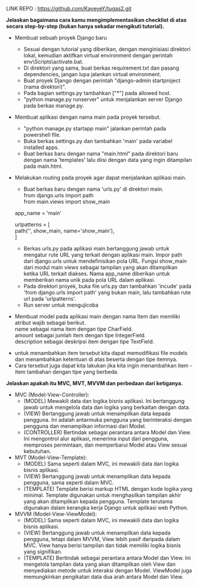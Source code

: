 
LINK REPO : https://github.com/KayeyeY/tugas2.git

**Jelaskan bagaimana cara kamu mengimplementasikan checklist di atas secara step-by-step (bukan hanya sekadar mengikuti tutorial).**
- Membuat sebuah proyek Django baru
    * Sesuai dengan tutorial yang diberikan, dengan menginisiasi direktori lokal, kemudian aktifkan virtual environment dengan perintah env\Scripts\activate.bat.
    * Di direktori yang sama, buat berkas requirement.txt dan pasang dependencies, jangan lupa jalankan virtual environment.
    * Buat proyek Django dengan perintah "django-admin startproject (nama direktori)".
    * Pada bagian settings.py tambahkan ["*"] pada allowed host.
    * "python manage.py runserver" untuk menjalankan server Django pada berkas manage.py.

- Membuat aplikasi dengan nama main pada proyek tersebut.
    * "python manage.py startapp main" jalankan perintah pada powershell file.
    * Buka berkas settings.py dan tambahkan 'main' pada variabel installed apps.
    * Buat berkas baru dengan nama "main.html" pada direktori baru dengan nama 'templates' lalu diisi dengan data yang ingin ditampilan pada main.html.

- Melakukan routing pada proyek agar dapat menjalankan aplikasi main.
    * Buat berkas baru dengan nama 'urls.py' di direktori main.   
    from django.urls import path  
    from main.views import show_main  

    app_name = 'main'  

    urlpatterns = [  
        path('', show_main, name='show_main'),  
    ]  
    * Berkas urls.py pada aplikasi main bertanggung jawab untuk mengatur rute URL yang terkait dengan aplikasi main. Impor path dari django.urls untuk mendefinisikan pola URL. Fungsi show_main dari modul main views sebagai tampilan yang akan ditampilkan ketika URL terkait diakses. Nama app_name diberikan untuk memberikan nama unik pada pola URL dalam aplikasi.  
    * Pada direktori proyek, buka file urls.py dan tambahkan 'incude' pada 'from django.urls import path' yang bukan main, lalu tambahkan rute url pada 'urlpatterns'.
    * Run server untuk mengujicoba
- Membuat model pada aplikasi main dengan nama Item dan memiliki atribut wajib sebagai berikut.  
name sebagai nama item dengan tipe CharField.  
amount sebagai jumlah item dengan tipe IntegerField.  
description sebagai deskripsi item dengan tipe TextField.  
* untuk menambahkan item tersebut kita dapat memodifikasi file models dan menambahkan ketentuan di atas beserta dengan tipe itemnya.
* Cara tersebut juga dapat kita lakukan jika kita ingin menambahkan item - item tambahan dengan tipe yang berbeda.







**Jelaskan apakah itu MVC, MVT, MVVM dan perbedaan dari ketiganya.**
- MVC (Model-View-Controller):
    * (MODEL)
    Mewakili data dan logika bisnis aplikasi. Ini bertanggung jawab untuk mengelola data dan logika yang berkaitan dengan data.
    * (VIEW)
    Bertanggung jawab untuk menampilkan data kepada pengguna. Ini adalah antarmuka pengguna yang berinteraksi dengan pengguna dan menampilkan informasi dari Model.
    * (CONTROLLER)
    Bertindak sebagai perantara antara Model dan View. Ini mengontrol alur aplikasi, menerima input dari pengguna, memproses permintaan, dan memperbarui Model atau View sesuai kebutuhan.
- MVT (Model-View-Template):
    * (MODEL)
    Sama seperti dalam MVC, ini mewakili data dan logika bisnis aplikasi.
    * (VIEW)
    Bertanggung jawab untuk menampilkan data kepada pengguna, sama seperti dalam MVC.
    * (TEMPLATE)
    Template berisi markup HTML dengan kode logika yang minimal. Template digunakan untuk menghasilkan tampilan akhir yang akan ditampilkan kepada pengguna. Template terutama digunakan dalam kerangka kerja Django untuk aplikasi web Python.
- MVVM (Model-View-ViewModel):
    * (MODEL)
    Sama seperti dalam MVC, ini mewakili data dan logika bisnis aplikasi.
    * (VIEW)
    Bertanggung jawab untuk menampilkan data kepada pengguna, tetapi dalam MVVM, View lebih pasif daripada dalam MVC. View hanya berisi tampilan dan tidak memiliki logika bisnis yang signifikan.
    * (TEMPLATE)
    Bertindak sebagai perantara antara Model dan View. Ini mengelola tampilan data yang akan ditampilkan oleh View dan menyediakan metode untuk interaksi dengan Model. ViewModel juga memungkinkan pengikatan data dua arah antara Model dan View.